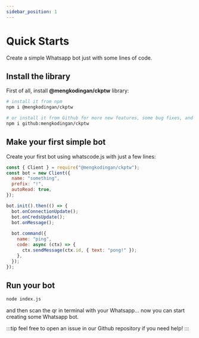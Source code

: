 ```yaml
---
sidebar_position: 1
---
```


# Quick Starts

Create a simple Whatsapp bot just with some lines of code.

## Install the library

First of all, install **@mengkodingan/ckptw** library:

```bash title="bash"
# install it from npm
npm i @mengkodingan/ckptw

# or install it from Github for more new features, some bug fixes, and maybe theres some bugs too.
npm i github:mengkodingan/ckptw
```

## Make your first simple bot

Create your first bot using whatscode.js with just a few lines:

```js title="index.js"
const { Client } = require("@mengkodingan/ckptw");
const bot = new Client({
  name: "something",
  prefix: "!",
  autoRead: true,
});

bot.init().then(() => {
  bot.onConnectionUpdate();
  bot.onCredsUpdate();
  bot.onMessage();
  
  bot.command({
    name: "ping",
    code: async (ctx) => {
      ctx.sendMessage(ctx.id, { text: "pong!" });
    },
  });
});
```

## Run your bot

```bash title="bash"
node index.js
```

and then scan the qr in terminal with your Whatsapp... now you can start creating some Whatsapp bot.

:::tip
feel free to open an issue in our Github repository if you need help!
:::